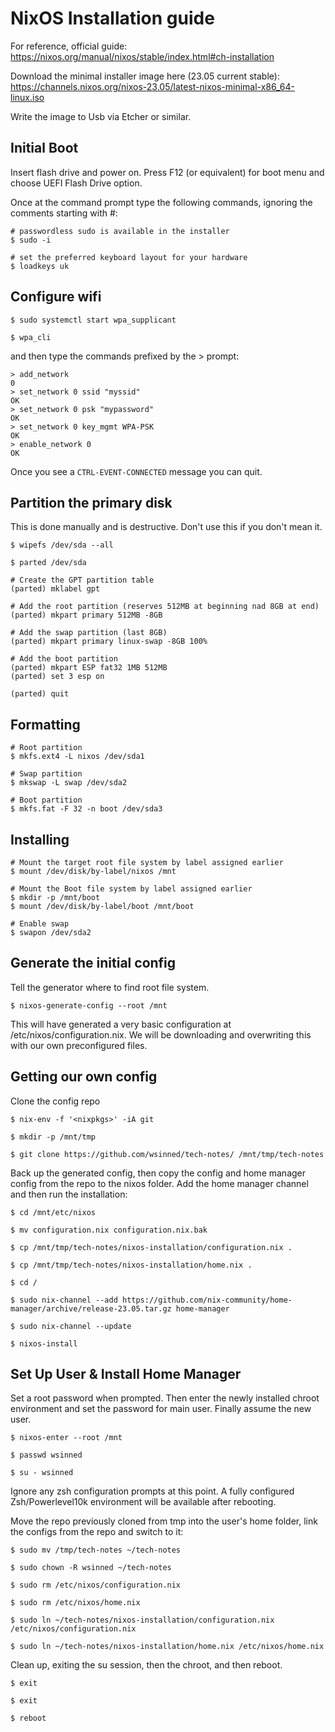 # NixOS Installation guide

For reference, official guide: https://nixos.org/manual/nixos/stable/index.html#ch-installation

Download the minimal installer image here (23.05 current stable): https://channels.nixos.org/nixos-23.05/latest-nixos-minimal-x86_64-linux.iso

Write the image to Usb via Etcher or similar.

## Initial Boot

Insert flash drive and power on. Press F12 (or equivalent) for boot menu and choose UEFI Flash Drive option.

Once at the command prompt type the following commands, ignoring the comments starting with #:
````
# passwordless sudo is available in the installer
$ sudo -i  

# set the preferred keyboard layout for your hardware
$ loadkeys uk
````

## Configure wifi

````
$ sudo systemctl start wpa_supplicant

$ wpa_cli
````
and then type the commands prefixed by the > prompt:

````
> add_network
0
> set_network 0 ssid "myssid"
OK
> set_network 0 psk "mypassword"
OK
> set_network 0 key_mgmt WPA-PSK
OK
> enable_network 0
OK
````
Once you see a `CTRL-EVENT-CONNECTED` message you can quit.

## Partition the primary disk

This is done manually and is destructive. Don't use this if you don't mean it.

````
$ wipefs /dev/sda --all

$ parted /dev/sda

# Create the GPT partition table
(parted) mklabel gpt

# Add the root partition (reserves 512MB at beginning nad 8GB at end)
(parted) mkpart primary 512MB -8GB

# Add the swap partition (last 8GB)
(parted) mkpart primary linux-swap -8GB 100%

# Add the boot partition
(parted) mkpart ESP fat32 1MB 512MB
(parted) set 3 esp on

(parted) quit
````

## Formatting

````
# Root partition
$ mkfs.ext4 -L nixos /dev/sda1

# Swap partition
$ mkswap -L swap /dev/sda2

# Boot partition
$ mkfs.fat -F 32 -n boot /dev/sda3
````

## Installing

````
# Mount the target root file system by label assigned earlier
$ mount /dev/disk/by-label/nixos /mnt

# Mount the Boot file system by label assigned earlier
$ mkdir -p /mnt/boot
$ mount /dev/disk/by-label/boot /mnt/boot

# Enable swap
$ swapon /dev/sda2
````

## Generate the initial config

Tell the generator where to find root file system.

````
$ nixos-generate-config --root /mnt
````

This will have generated a very basic configuration at /etc/nixos/configuration.nix. We will be downloading and overwriting this with our own preconfigured files.

## Getting our own config

Clone the config repo

````
$ nix-env -f '<nixpkgs>' -iA git

$ mkdir -p /mnt/tmp

$ git clone https://github.com/wsinned/tech-notes/ /mnt/tmp/tech-notes
````

Back up the generated config, then copy the config and home manager config from the repo to the nixos folder. Add the home manager channel and then run the installation:
````
$ cd /mnt/etc/nixos

$ mv configuration.nix configuration.nix.bak

$ cp /mnt/tmp/tech-notes/nixos-installation/configuration.nix .

$ cp /mnt/tmp/tech-notes/nixos-installation/home.nix .

$ cd /

$ sudo nix-channel --add https://github.com/nix-community/home-manager/archive/release-23.05.tar.gz home-manager

$ sudo nix-channel --update

$ nixos-install
````

## Set Up User & Install Home Manager

Set a root password when prompted. Then enter the newly installed chroot environment and set the password for main user. Finally assume the new user.

````
$ nixos-enter --root /mnt

$ passwd wsinned

$ su - wsinned

````
Ignore any zsh configuration prompts at this point. A fully configured Zsh/Powerlevel10k environment will be available after rebooting.

Move the repo previously cloned from tmp into the user's home folder, link the configs from the repo and switch to it:

````
$ sudo mv /tmp/tech-notes ~/tech-notes

$ sudo chown -R wsinned ~/tech-notes

$ sudo rm /etc/nixos/configuration.nix

$ sudo rm /etc/nixos/home.nix

$ sudo ln ~/tech-notes/nixos-installation/configuration.nix /etc/nixos/configuration.nix

$ sudo ln ~/tech-notes/nixos-installation/home.nix /etc/nixos/home.nix

````

Clean up, exiting the su session, then the chroot, and then reboot.

````
$ exit

$ exit

$ reboot
````
